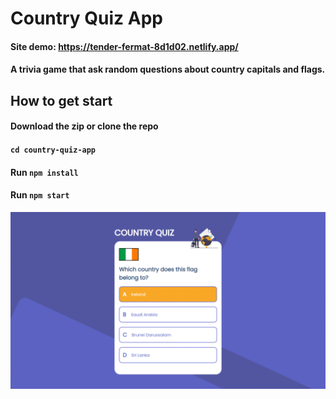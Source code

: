 # Country Quiz App

#### Site demo: https://tender-fermat-8d1d02.netlify.app/

#### A trivia game that ask random questions about country capitals and flags.

## How to get start

#### Download the zip or clone the repo

#### `cd country-quiz-app`

#### Run `npm install`

#### Run `npm start`

![Screen Shots](src/images/screenshot.gif?raw=true)
